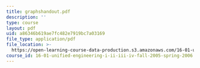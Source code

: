 ```yaml
---
title: graphshandout.pdf
description: ''
type: course
layout: pdf
uid: a86346b619ae7fc482e7919bc7a03169
file_type: application/pdf
file_location: >-
  https://open-learning-course-data-production.s3.amazonaws.com/16-01-unified-engineering-i-ii-iii-iv-fall-2005-spring-2006/a86346b619ae7fc482e7919bc7a03169_graphshandout.pdf
course_id: 16-01-unified-engineering-i-ii-iii-iv-fall-2005-spring-2006
---
```

